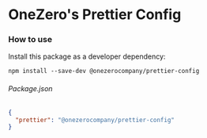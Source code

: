 # OneZero's Prettier Config

### How to use

Install this package as a developer dependency:

`npm install --save-dev @onezerocompany/prettier-config`

###### Package.json

```JSON
{
  "prettier": "@onezerocompany/prettier-config"
}
```
